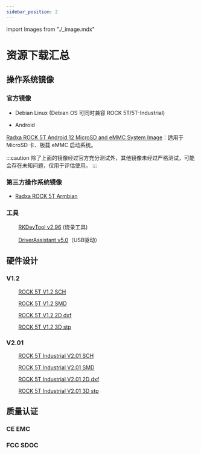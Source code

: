 ```yaml
---
sidebar_position: 2
---
```


import Images from "./\_image.mdx"

# 资源下载汇总

## 操作系统镜像

### 官方镜像

- Debian Linux (Debian OS 可同时兼容 ROCK 5T/5T-Industrial)

<Images loader={true} rock5t_system_img_61={true}  spi_img={false} android12_update={true} android12_gpt={true}  />

- Android

[Radxa ROCK 5T Android 12 MicroSD and eMMC System Image](https://github.com/radxa/manifests/releases/download/radxa-rock5t-20250226/Rock5T-Android12-rk14-20250226-gpt.zip)：适用于 MicroSD 卡、板载 eMMC 启动系统。

:::caution
除了上面的镜像经过官方充分测试外，其他镜像未经过严格测试，可能会存在未知问题，仅用于评估使用。
:::

### 第三方操作系统镜像

- [Radxa ROCK 5T Armbian](https://www.armbian.com/radxa-rock-5t/)

### 工具

&emsp;&emsp; [RKDevTool v2.96](https://dl.radxa.com/tools/windows/RKDevTool_Release_v2.96_zh.zip) (烧录工具)

&emsp;&emsp; [DriverAssistant v5.0](https://dl.radxa.com/tools/windows/DriverAssitant_v5.0.zip)（USB驱动）

## 硬件设计

### V1.2

&emsp;&emsp; [ROCK 5T V1.2 SCH](https://dl.radxa.com/rock5/5t/docs/hw/radxa_rock5t_schematic_v1.2_20250109.pdf)

&emsp;&emsp; [ROCK 5T V1.2 SMD](https://dl.radxa.com/rock5/5t/docs/hw/radxa_rock5t_components_placement_map_v1.2_20250109.pdf)

&emsp;&emsp; [ROCK 5T V1.2 2D dxf](https://dl.radxa.com/rock5/5t/docs/hw/radxa_rock5t_2d_dxf_v1.2.zip)

&emsp;&emsp; [ROCK 5T V1.2 3D stp](https://dl.radxa.com/rock5/5t/docs/hw/radxa_rock5t_3d_pcba_stp_v1.2_20250207.zip)

### V2.01

&emsp;&emsp; [ROCK 5T Industrial V2.01 SCH](https://dl.radxa.com/rock5/5t/docs/hw/radxa_rock5t_Industrial_schematic_v2.01.pdf)

&emsp;&emsp; [ROCK 5T Industrial V2.01 SMD](https://dl.radxa.com/rock5/5t/docs/hw/radxa_rock5t_industral_components_placement_map_v2.01.pdf)

&emsp;&emsp; [ROCK 5T Industrial V2.01 2D dxf](https://dl.radxa.com/rock5/5t/docs/hw/radxa_rock5t_industrial_2d_dxf_v2.01.zip)

&emsp;&emsp; [ROCK 5T Industrial V2.01 3D stp](https://dl.radxa.com/rock5/5t/docs/hw/radxa_rock-5t-industrial_3d_pcba_stp_v2.01_20251027.stp.zip)

## 质量认证

### CE EMC

### FCC SDOC
